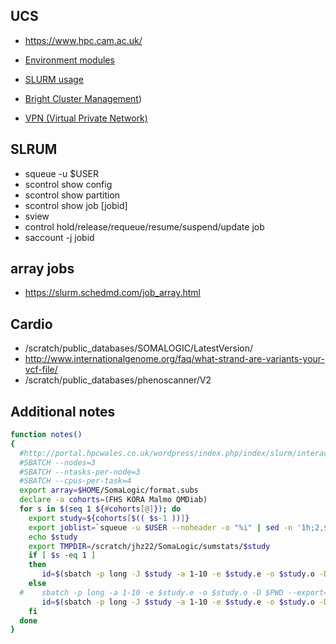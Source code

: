 ## UCS

* https://www.hpc.cam.ac.uk/

* [Environment modules](https://www.ch.cam.ac.uk/computing/software/environment-modules)
* [SLURM usage](https://www.ch.cam.ac.uk/computing/slurm-usage)
* [Bright Cluster Management](https://www.ch.cam.ac.uk/computing/files/clusters/cv-admin-manual.pdf))
* [VPN (Virtual Private Network)](https://confluence.medschl.cam.ac.uk/pages/viewpage.action?pageId=12094187)

## SLRUM

* squeue -u $USER
* scontrol show config	
* scontrol show partition
* scontrol show job [jobid]
* sview
* control hold/release/requeue/resume/suspend/update job
* saccount -j jobid

## array jobs

* https://slurm.schedmd.com/job_array.html

## Cardio

* /scratch/public_databases/SOMALOGIC/LatestVersion/
* http://www.internationalgenome.org/faq/what-strand-are-variants-your-vcf-file/
* /scratch/public_databases/phenoscanner/V2

## Additional notes

```bash
function notes()
{
  #http://portal.hpcwales.co.uk/wordpress/index.php/index/slurm/interactive-use-job-arrays/batch-submission-of-serial-jobs-for-parallel-execution/
  #SBATCH --nodes=3
  #SBATCH --ntasks-per-node=3
  #SBATCH --cpus-per-task=4
  export array=$HOME/SomaLogic/format.subs
  declare -a cohorts=(FHS KORA Malmo QMDiab)
  for s in $(seq 1 ${#cohorts[@]}); do
    export study=${cohorts[$(( $s-1 ))]}
    export joblist=`squeue -u $USER --noheader -o "%i" | sed -n '1h;2,$H;${g;s/\n/:/g;p}'`
    echo $study
    export TMPDIR=/scratch/jhz22/SomaLogic/sumstats/$study
    if [ $s -eq 1 ]
    then
       id=$(sbatch -p long -J $study -a 1-10 -e $study.e -o $study.o -D $PWD --export=ALL $array $study)
    else
  #    sbatch -p long -a 1-10 -e $study.e -o $study.o -D $PWD --export=ALL -d after:$joblist $array
       id=$(sbatch -p long -J $study -a 1-10 -e $study.e -o $study.o -D $PWD --export=ALL -d afterany:$id $array $study)
    fi
  done
}
```

